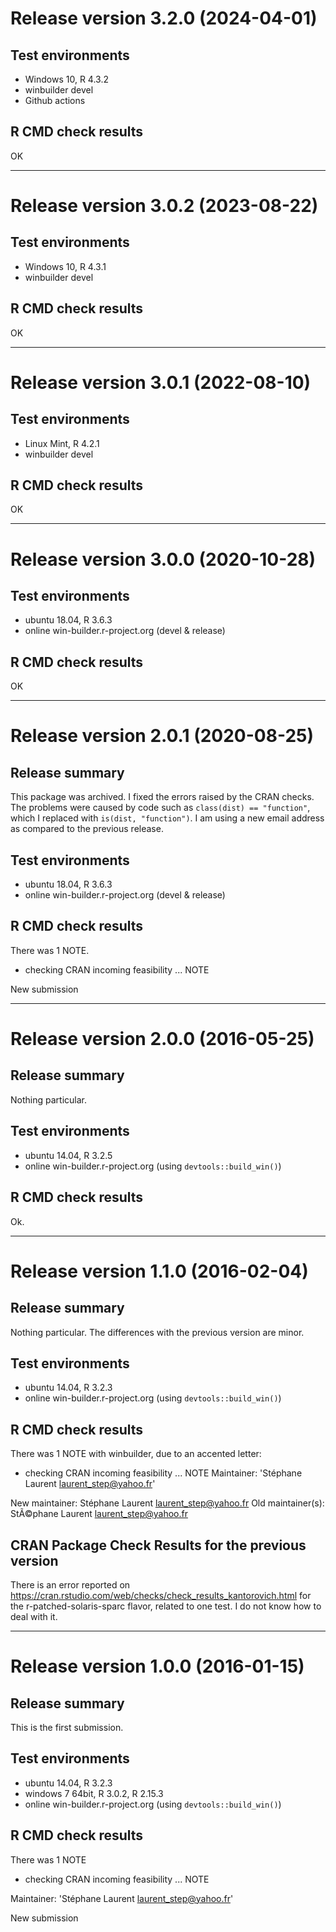 # Release version 3.2.0 (2024-04-01)

## Test environments

* Windows 10, R 4.3.2
* winbuilder devel
* Github actions

## R CMD check results

OK
___


# Release version 3.0.2 (2023-08-22)

## Test environments

* Windows 10, R 4.3.1
* winbuilder devel

## R CMD check results

OK
___


# Release version 3.0.1 (2022-08-10)

## Test environments

* Linux Mint, R 4.2.1
* winbuilder devel

## R CMD check results

OK
___


# Release version 3.0.0 (2020-10-28)

## Test environments

* ubuntu 18.04, R 3.6.3
* online win-builder.r-project.org (devel & release)

## R CMD check results

OK
___


# Release version 2.0.1 (2020-08-25)

## Release summary

This package was archived. I fixed the errors raised by the CRAN checks. 
The problems were caused by code such as `class(dist) == "function"`, which 
I replaced with `is(dist, "function")`. 
I am using a new email address as compared to the previous release. 

## Test environments

* ubuntu 18.04, R 3.6.3
* online win-builder.r-project.org (devel & release)

## R CMD check results

There was 1 NOTE. 

* checking CRAN incoming feasibility ... NOTE

New submission

___


# Release version 2.0.0 (2016-05-25)

## Release summary

Nothing particular. 

## Test environments

* ubuntu 14.04, R 3.2.5
* online win-builder.r-project.org (using `devtools::build_win()`)

## R CMD check results

Ok.

___


# Release version 1.1.0 (2016-02-04)

## Release summary

Nothing particular. The differences with the previous version are minor.

## Test environments

* ubuntu 14.04, R 3.2.3
* online win-builder.r-project.org (using `devtools::build_win()`)

## R CMD check results

There was 1 NOTE with winbuilder, due to an accented letter:

* checking CRAN incoming feasibility ... NOTE
Maintainer: 'Stéphane Laurent <laurent_step@yahoo.fr>'

New maintainer:
  Stéphane Laurent <laurent_step@yahoo.fr>
Old maintainer(s):
  StÃ©phane Laurent <laurent_step@yahoo.fr>

## CRAN Package Check Results for the previous version

There is an error reported on https://cran.rstudio.com/web/checks/check_results_kantorovich.html for the r-patched-solaris-sparc flavor, related to one test. I do not know how to deal with it. 
___


# Release version 1.0.0 (2016-01-15)

## Release summary

This is the first submission.

## Test environments

* ubuntu 14.04, R 3.2.3
* windows 7 64bit, R 3.0.2, R 2.15.3
* online win-builder.r-project.org (using `devtools::build_win()`)

## R CMD check results

There was 1 NOTE 

* checking CRAN incoming feasibility ... NOTE

Maintainer: 'Stéphane Laurent <laurent_step@yahoo.fr>'

New submission
